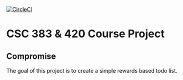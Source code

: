 [![CircleCI](https://circleci.com/gh/DerfOh/compromise.svg?style=svg&circle-token=3463b0e1194f2712bd22809b2fa585112eaf8191)](https://circleci.com/gh/DerfOh/compromise)
# CSC 383 & 420 Course Project
## Compromise

The goal of this project is to create a simple rewards based todo list.


